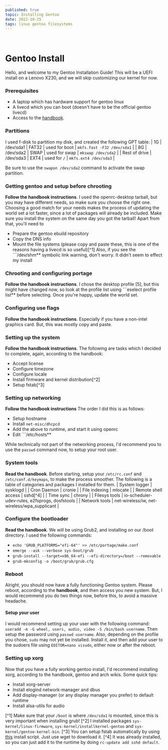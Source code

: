 ```yaml
---
published: true
topic: Installing Gentoo
date: 2022-10-25
tags: linux gentoo filesystems
---
```


<br>

# Gentoo Install

Hello, and welcome to my Gentoo Installation Guide!
This will be a UEFI install on a Lenovo X230, and we will skip customizing our kernel for now.

### Prerequisites
- A laptop which has hardware support for gentoo linux
- A livecd which you can boot (doesn't have to be the official gentoo livecd)
- Access to the [handbook](https://wiki.gentoo.org/wiki/Handbook:AMD64).

### Partitions
I used f-disk to partition my disk, and created the following GPT table:
| 1G            | /dev/sda1 | FAT32 | used for boot | ```mkfs.fast -F32 /dev/sda1``` |
| 8G            | /dev/sda2 | SWAP  | used for swap | ```mkswap /dev/sda2```         |
| Rest of drive | /dev/sda3 | EXT4  | used for `/`  | ```mkfs.ext4 /dev/sda3```      |

Be sure to use the ```swapon /dev/sda2``` command to activate the swap partition.

### Getting gentoo and setup before chrooting
**Follow the handbook instructions**. I used the openrc-desktop tarball, but you may have different needs, so make sure you choose the right one. Choosing a good match for your needs makes
the process of updating the world set a lot faster, since a lot of packages will already be included. Make sure you install the system on the same day you got the tarball! Apart from that, you'll need to
- Prepare the gentoo ebuild repository
- Copy the DNS info
- Mount the file systems (please copy and paste these, this is one of the reasons having a livecd is so useful)[^1]
  Also, if you see the ```/dev/shm** symbolic link warning, don't worry. It didn't seem to effect my install

### Chrooting and configuring portage
**Follow the handbook instructions**. I chose the desktop profile [5], but this might have changed now, so look at the profile list using ```eselect profile list** before selecting. Once you're happy,
update the world set.

### Configuring use flags
**Follow the handbook instructions**. Especially if you have a non-intel graphics card. But, this was mostly copy and paste.

### Setting up the system
**Follow the handbook instructions**. The following are tasks which I decided to complete, again, according to the handbook:
- Accept license
- Configure timezone
- Configure locale
- Install firmware and kernel distribution[^2]
- Setup fstab[^3]

### Setting up networking
**Follow the handbook instructions** The order I did this is as follows:
- Setup hostname
- Install ```net-misc/dhcpcd```
- Add the above to runtime, and start it using openrc
- Edit ```/etc/hosts**

While technically not part of the networking process, I'd recommend you to use the ```passwd``` command now, to setup your root user.

### System tools
**Read the handbook**. Before starting, setup your ```/etc/rc.conf``` and ```/etc/conf.d/keymaps```, to make the process smoother. The following is a table of categories and packages I installed for them.
| System logger | sysklogd |
| Cron Daemon   | cronie   |
| File indexing | mlocate  |
| Remote shell access | sshd[^4] |
| Time sync | chrony |
| Filesys tools | io-scheduler-udev-rules, e2fsprogs, dosfstools |
| Network tools | net-wireless/iw, net-wireless/wpa_supplicant |

### Configure the bootloader
**Read the handbook**. We will be using Grub2, and installing on our /boot directory. I used the following commands:
- ```echo 'GRUB_PLATFORMS="efi-64"' >> /etc/portage/make.conf```
- ```emerge --ask --verbose sys-boot/grub```
- ```grub-install --target=x86_64-efi --efi-directory=/boot --removable```
- ```grub-mkconfig -o /boot/grub/grub.cfg```

### Reboot
Alright, you should now have a fully functioning Gentoo system. Please reboot, according to the **handbook**, and then access you new system. But, I would recommend you do two things now, before this, to
avoid a massive headache.

#### Setup your user
I would recommend setting up your user with the following command: ```useradd -m -G wheel, users, audio, video -S /bin/bash username```. Then setup the password using ```passwd username```. Also, depending on
the profile you chose, ```sudo``` may not yet be installed. Install it, and then add your user to the sudoers file using ```EDITOR=nano visudo```, either now or after the reboot.

### Setting up xorg
Now that you have a fully working gentoo install, I'd recommend installing xorg, according to the handbook, gentoo and arch wikis. Some quick tips:
- Install xorg-server
- Install elogind network-manager and dbus
- Add display-manager (or any display manager you prefer) to default runtime
- Install alsa-utils for audio

[^1] Make sure that your ```/boot``` is where ```/dev/sda1``` is mounted, since this is very important when installing grub!
[^2] I installed packages ```sys-kernel/linux-firmware```, ```sys-kernel/installkernel-gentoo``` and ```sys-kernel/gentoo-kernel-bin```.
[^3] You can setup fstab automatically by using [this](https://github.com/glacion/genfstab) install script. Just use wget to download it.
[^4] It was already installed, so you can just add it to the runtime by doing ```rc-update add sshd default```.
